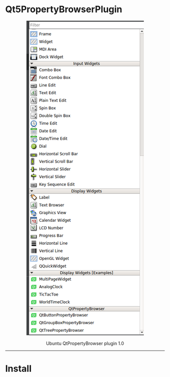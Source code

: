 # Qt5PropertyBrowserPlugin

<p align="center">
<img src="/images/QpropertyBrowser.png"/>
</p>
<p align="center">Ubuntu QtPropertyBrowser plugin 1.0</p>
<p align=center>
</p>

------
# Install
